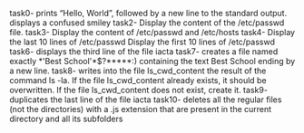 task0-  prints “Hello, World”, followed by a new line to the standard output.
 displays a confused smiley
task2- Display the content of the /etc/passwd file.
task3- Display the content of /etc/passwd and /etc/hosts
task4- Display the last 10 lines of /etc/passwd
Display the first 10 lines of /etc/passwd
task6- displays the third line of the file iacta
task7- creates a file named exactly \*\'Best School\'\*$\?\*\*\*\*\*:) containing the text Best School ending by a new line.
task8- writes into the file ls_cwd_content the result of the command ls -la. If the file ls_cwd_content already exists, it should be overwritten. If the file ls_cwd_content does not exist, create it.
task9-  duplicates the last line of the file iacta
task10-  deletes all the regular files (not the directories) with a .js extension that are present in the current directory and all its subfolders
